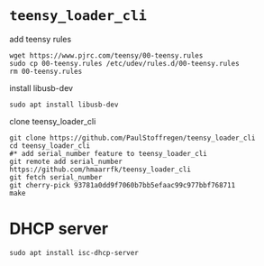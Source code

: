 # ```teensy_loader_cli```

add teensy rules
```
wget https://www.pjrc.com/teensy/00-teensy.rules
sudo cp 00-teensy.rules /etc/udev/rules.d/00-teensy.rules
rm 00-teensy.rules
```
install libusb-dev
```
sudo apt install libusb-dev
```
clone teensy_loader_cli
```
git clone https://github.com/PaulStoffregen/teensy_loader_cli
cd teensy_loader_cli
#* add serial_number feature to teensy_loader_cli
git remote add serial_number https://github.com/hmaarrfk/teensy_loader_cli
git fetch serial_number
git cherry-pick 93781a0dd9f7060b7bb5efaac99c977bbf768711
make
```

# DHCP server
```
sudo apt install isc-dhcp-server
```